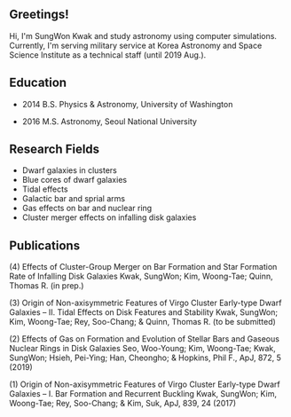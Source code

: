 ## Greetings!

Hi, I'm SungWon Kwak and study astronomy using computer simulations.
Currently, I'm serving military service at Korea Astronomy and Space Science Institute as a technical staff (until 2019 Aug.).

## Education

- 2014 B.S. Physics & Astronomy, University of Washington

- 2016 M.S. Astronomy, Seoul National University

## Research Fields

- Dwarf galaxies in clusters
- Blue cores of dwarf galaxies
- Tidal effects
- Galactic bar and sprial arms
- Gas effects on bar and nuclear ring
- Cluster merger effects on infalling disk galaxies

## Publications
(4) Effects of Cluster-Group Merger on Bar Formation and Star Formation Rate of Infalling Disk Galaxies 
Kwak, SungWon; Kim, Woong-Tae; Quinn, Thomas R. (in prep.)

(3) Origin of Non-axisymmetric Features of Virgo Cluster Early-type Dwarf Galaxies – II. Tidal Effects on Disk Features and Stability
Kwak, SungWon; Kim, Woong-Tae; Rey, Soo-Chang; & Quinn, Thomas R. (to be submitted)

(2) Effects of Gas on Formation and Evolution of Stellar Bars and Gaseous Nuclear Rings in Disk Galaxies
Seo, Woo-Young; Kim, Woong-Tae; Kwak, SungWon; Hsieh, Pei-Ying; Han, Cheongho; & Hopkins, Phil F., ApJ, 872, 5 (2019)

(1) Origin of Non-axisymmetric Features of Virgo Cluster Early-type Dwarf Galaxies – I. Bar Formation and Recurrent Buckling
Kwak, SungWon; Kim, Woong-Tae; Rey, Soo-Chang; & Kim, Suk, ApJ, 839, 24 (2017)

